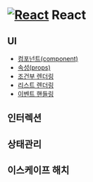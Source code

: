 # [![React](https://skillicons.dev/icons?i=react)](https://skillicons.dev) React

## UI
 - [컴포넌트(component)](https://github.com/minomad/study-repository/blob/main/React/UI/component.md)
 - [속성(props)]()
 - [조건부 렌더링]()
 - [리스트 렌더링]()
 - [이벤트 핸들링]()

## 인터렉션

## 상태관리

## 이스케이프 해치
